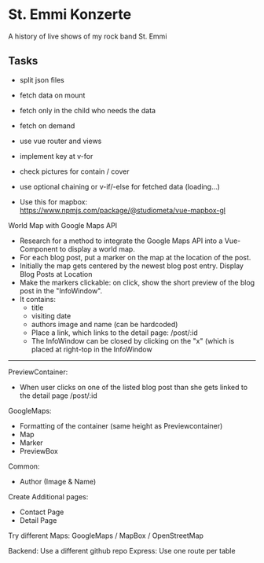 # St. Emmi Konzerte
A history of live shows of my rock band St. Emmi

## Tasks
- split json files
- fetch data on mount
- fetch only in the child who needs the data
- fetch on demand
- use vue router and views
- implement key at v-for
- check pictures for contain / cover
- use optional chaining or v-if/-else for fetched data (loading...)

- Use this for mapbox: https://www.npmjs.com/package/@studiometa/vue-mapbox-gl 


World Map with Google Maps API
- Research for a method to integrate the Google Maps API into a Vue-Component to display a world map.
- For each blog post, put a marker on the map at the location of the post.
- Initially the map gets centered by the newest blog post entry.
Display Blog Posts at Location
- Make the markers clickable: on click, show the short preview of the blog post in the "InfoWindow".
- It contains:
   - title
   - visiting date
   - authors image and name (can be hardcoded)
   - Place a link, which links to the detail page: /post/:id
   - The InfoWindow can be closed by clicking on the "x" (which is placed at right-top in the InfoWindow

---


PreviewContainer:
- When user clicks on one of the listed blog post than she gets linked to the detail page /post/:id

GoogleMaps:
- Formatting of the container (same height as Previewcontainer)
- Map
- Marker
- PreviewBox

Common:
- Author (Image & Name)

Create Additional pages:
- Contact Page
- Detail Page

Try different Maps:
GoogleMaps / MapBox / OpenStreetMap

Backend: Use a different github repo
Express: Use one route per table